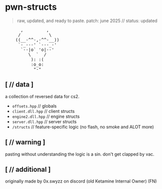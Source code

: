 # pwn-structs
> raw, updated, and ready to paste.
> patch: june 2025 // status: updated

<pre>
      ,         ,
     /           \
    ((__-^^-,-^^-__))
     `-_---' `---_-'
      `--|o` 'o|--'
         \  `  /
          ): :(
          :o_o:
           "-"
</pre>

## [ // data ]

a collection of reversed data for cs2.

-   `offsets.hpp`      // globals
-   `client.dll.hpp`   // client structs
-   `engine2.dll.hpp`  // engine structs
-   `server.dll.hpp`   // server structs
-   `/structs`         // feature-specific logic (no flash, no smoke and ALOT more)

## [ // warning ]

pasting without understanding the logic is a sin. don't get clapped by vac.

## [ // additional ]

originally made by 0x.swyzz on discord (old Ketamine Internal Owner) (FN)


